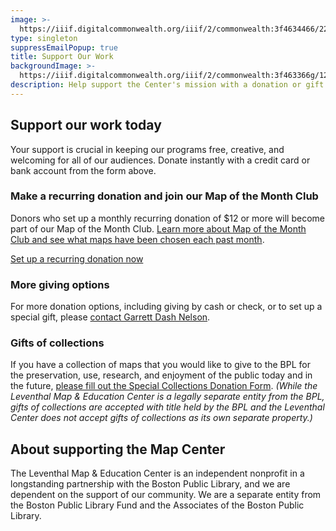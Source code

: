 ```yaml
---
image: >-
  https://iiif.digitalcommonwealth.org/iiif/2/commonwealth:3f4634466/2291,2158,3532,2116/1200,/0/default.jpg
type: singleton
suppressEmailPopup: true
title: Support Our Work
backgroundImage: >-
  https://iiif.digitalcommonwealth.org/iiif/2/commonwealth:3f463366g/1292,3248,8404,3417/1200,/0/default.jpg
description: Help support the Center's mission with a donation or gift
---
```


## Support our work today

<a href="#XXRXLNEN" style="display: none"></a>

Your support is crucial in keeping our programs free, creative, and welcoming for all of our audiences. Donate instantly with a credit card or bank account from the form above.

### Make a recurring donation and join our Map of the Month Club

Donors who set up a monthly recurring donation of $12 or more will become part of our Map of the Month Club. [Learn more about Map of the Month Club and see what maps have been chosen each past month](/donate/map-of-the-month).

<a class="btn btn-primary btn-primary-outline btn-sm" href="#/?form=MAPOFTHEMONTH">Set up a recurring donation now</a>

### More giving options

For more donation options, including giving by cash or check, or to set up a special gift, please [contact Garrett Dash Nelson](gnelson@leventhalmap.org).

### Gifts of collections

If you have a collection of maps that you would like to give to the BPL for the preservation, use, research, and enjoyment of the public today and in the future, [please fill out the Special Collections Donation Form](https://www.bpl.org/special-collections/donation-form/). *(While the Leventhal Map & Education Center is a legally separate entity from the BPL, gifts of collections are accepted with title held by the BPL and the Leventhal Center does not accept gifts of collections as its own separate property.)*

## About supporting the Map Center

The Leventhal Map & Education Center is an independent nonprofit in a longstanding partnership with the Boston Public Library, and we are dependent on the support of our community. We are a separate entity from the Boston Public Library Fund and the Associates of the Boston Public Library.
